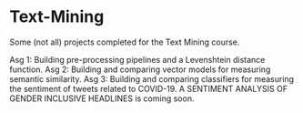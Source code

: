 # Text-Mining
Some (not all) projects completed for the Text Mining course.


Asg 1: Building pre-processing pipelines and a Levenshtein distance function.
Asg 2: Building and comparing vector models for measuring semantic similarity.
Asg 3: Building and comparing classifiers for measuring the sentiment of tweets related to COVID-19.
A SENTIMENT ANALYSIS OF GENDER INCLUSIVE HEADLINES is coming soon.
